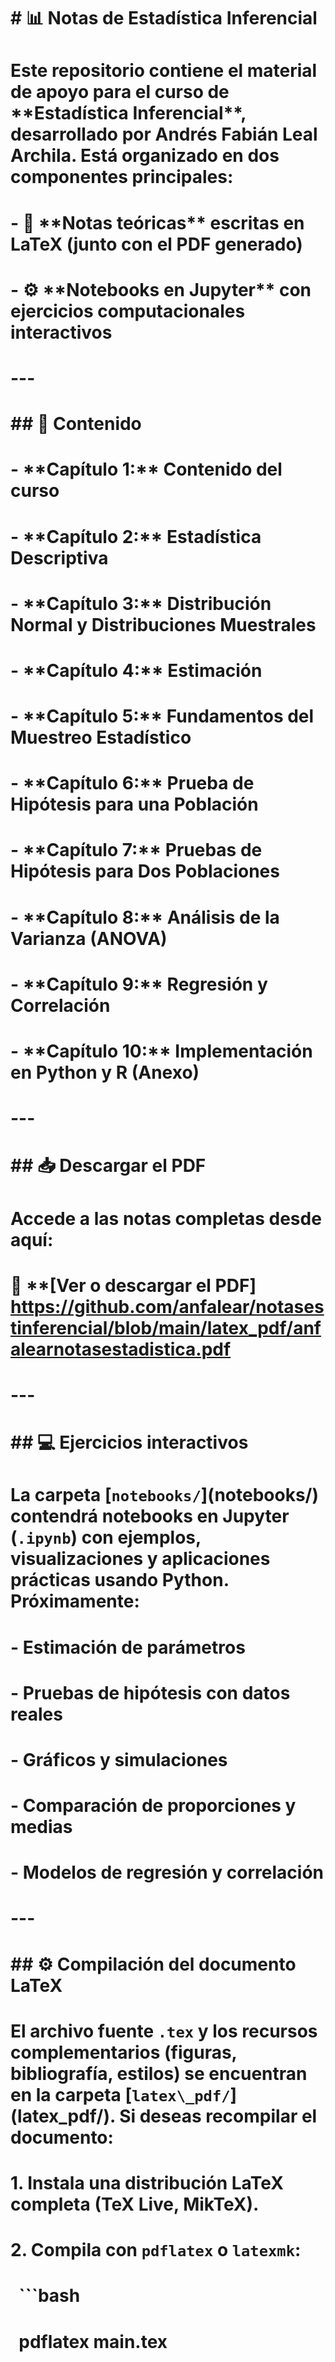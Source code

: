 # \# 📊 Notas de Estadística Inferencial

# 

# Este repositorio contiene el material de apoyo para el curso de \*\*Estadística Inferencial\*\*, desarrollado por Andrés Fabián Leal Archila. Está organizado en dos componentes principales:

# 

# \- 📘 \*\*Notas teóricas\*\* escritas en LaTeX (junto con el PDF generado)

# \- ⚙️ \*\*Notebooks en Jupyter\*\* con ejercicios computacionales interactivos

# 

# ---

# 

# \## 📄 Contenido

# 

# \- \*\*Capítulo 1:\*\* Contenido del curso  

# \- \*\*Capítulo 2:\*\* Estadística Descriptiva  

# \- \*\*Capítulo 3:\*\* Distribución Normal y Distribuciones Muestrales  

# \- \*\*Capítulo 4:\*\* Estimación  

# \- \*\*Capítulo 5:\*\* Fundamentos del Muestreo Estadístico  

# \- \*\*Capítulo 6:\*\* Prueba de Hipótesis para una Población  

# \- \*\*Capítulo 7:\*\* Pruebas de Hipótesis para Dos Poblaciones  

# \- \*\*Capítulo 8:\*\* Análisis de la Varianza (ANOVA)  

# \- \*\*Capítulo 9:\*\* Regresión y Correlación  

# \- \*\*Capítulo 10:\*\* Implementación en Python y R (Anexo)

# 

# ---

# 

# \## 📥 Descargar el PDF

# 

# Accede a las notas completas desde aquí:  

# 📘 \*\*\[Ver o descargar el PDF] https://github.com/anfalear/notasestinferencial/blob/main/latex_pdf/anfalearnotasestadistica.pdf

# 

# ---

# 

# \## 💻 Ejercicios interactivos

# 

# La carpeta \[`notebooks/`](notebooks/) contendrá notebooks en Jupyter (`.ipynb`) con ejemplos, visualizaciones y aplicaciones prácticas usando Python. Próximamente:

# 

# \- Estimación de parámetros

# \- Pruebas de hipótesis con datos reales

# \- Gráficos y simulaciones

# \- Comparación de proporciones y medias

# \- Modelos de regresión y correlación

# 

# ---

# 

# \## ⚙️ Compilación del documento LaTeX

# 

# El archivo fuente `.tex` y los recursos complementarios (figuras, bibliografía, estilos) se encuentran en la carpeta \[`latex\_pdf/`](latex\_pdf/). Si deseas recompilar el documento:

# 

# 1\. Instala una distribución LaTeX completa (TeX Live, MikTeX).

# 2\. Compila con `pdflatex` o `latexmk`:

# &nbsp;  ```bash

# &nbsp;  pdflatex main.tex

